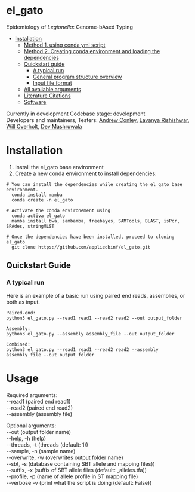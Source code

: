 # el_gato
Epidemiology of *Legionella*: Genome-bAsed Typing

* [Installation](#installation)
   * [Method 1. using conda yml script](#method-1-using-conda-yml-script)
   * [Method 2. Creating conda environment and loading the dependencies](#method-2-Creating-conda-environment-and-loading-the-dependencies)
   * [Quickstart guide](#Quickstart-guide)
      * [A typical run](#A-typical-run)
      * [General program structure overview](#General-program-structure-overview)
      * [Input file format](#Input-file-format)      
   * [All available arguments](#All-available-arguments)
   * [Literature Citations](#Literature-Citations)
   * [Software](#software)

Currently in development
Codebase stage: development   
Developers and maintainers, Testers: [Andrew Conley](https://github.com/abconley), [Lavanya Rishishwar](https://github.com/lavanyarishishwar), [Will Overholt](https://github.com/), [Dev Mashruwala](https://github.com/)

# Installation 

1. Install the el_gato base environment 
2. Create a new conda environment to install dependencies:  
  ```
  # You can install the dependencies while creating the el_gato base environment.
    conda install mamba
    conda create -n el_gato 

  # Activate the conda environement using
    conda activa el_gato
    mamba install bwa, sambamba, freebayes, SAMTools, BLAST, isPcr, SPAdes, stringMLST
    
  # Once the dependencies have been installed, proceed to cloning el_gato
    git clone https://github.com/appliedbinf/el_gato.git
  ```
## Quickstart Guide

### A typical run

Here is an example of a basic run using paired end reads, assemblies, or both as input.

```
Paired-end:
python3 el_gato.py --read1 read1 --read2 read2 --out output_folder

Assembly:
python3 el_gato.py --assembly assembly_file --out output_folder

Combined:
python3 el_gato.py --read1 read1 --read2 read2 --assembly assembly_file --out output_folder

```
# Usage

Required arguments:  
--read1 (paired end read1)  
--read2 (paired end read2)  
--assembly (assembly file)  

Optional arguments:   
--out (output folder name)  
--help, -h (help)  
--threads, -t (threads (default: 1))  
--sample, -n (sample name)    
--overwrite, -w (overwrites output folder name)   
--sbt, -s (database containing SBT allele and mapping files))   
--suffix, -x (suffix of SBT allele files (default: _alleles.tfa))  
--profile, -p (name of allele profile in ST mapping file)   
--verbose -v (print what the script is doing (default: False))    

